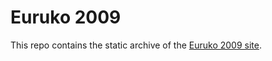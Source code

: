 # Euruko 2009

This repo contains the static archive of the [Euruko 2009 site](http://2009.euruko.org).
